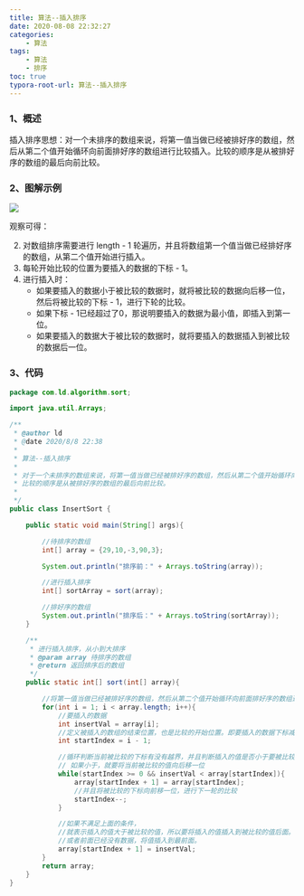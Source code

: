 ```yaml
---
title: 算法--插入排序
date: 2020-08-08 22:32:27
categories:
	- 算法
tags: 
	- 算法
	- 排序
toc: true
typora-root-url: 算法--插入排序
---
```




### 1、概述

插入排序思想：对一个未排序的数组来说，将第一值当做已经被排好序的数组，然后从第二个值开始循环向前面排好序的数组进行比较插入。比较的顺序是从被排好序的数组的最后向前比较。



### 2、图解示例

![](插入排序.jpg)

观察可得：

2. 对数组排序需要进行 length - 1 轮遍历，并且将数组第一个值当做已经排好序的数组，从第二个值开始进行插入。
3. 每轮开始比较的位置为要插入的数据的下标 - 1。
3. 进行插入时：
   * 如果要插入的数据小于被比较的数据时，就将被比较的数据向后移一位，然后将被比较的下标 - 1，进行下轮的比较。
   * 如果下标 - 1已经超过了0，那说明要插入的数据为最小值，即插入到第一位。
   * 如果要插入的数据大于被比较的数据时，就将要插入的数据插入到被比较的数据后一位。



### 3、代码

```java
package com.ld.algorithm.sort;

import java.util.Arrays;

/**
 * @author ld
 * @date 2020/8/8 22:38
 *
 * 算法--插入排序
 *
 * 对于一个未排序的数组来说，将第一值当做已经被排好序的数组，然后从第二个值开始循环向前面排好序的数组进行比较插入。
 * 比较的顺序是从被排好序的数组的最后向前比较。
 *
 */
public class InsertSort {

    public static void main(String[] args){

        //待排序的数组
        int[] array = {29,10,-3,90,3};

        System.out.println("排序前：" + Arrays.toString(array));

        //进行插入排序
        int[] sortArray = sort(array);

        //排好序的数组
        System.out.println("排序后：" + Arrays.toString(sortArray));
    }

    /**
     * 进行插入排序，从小到大排序
     * @param array 待排序的数组
     * @return 返回排序后的数组
     */
    public static int[] sort(int[] array){

        //将第一值当做已经被排好序的数组，然后从第二个值开始循环向前面排好序的数组进行插入
        for(int i = 1; i < array.length; i++){
            //要插入的数据
            int insertVal = array[i];
            //定义被插入的数组的结束位置，也是比较的开始位置。即要插入的数据下标减一
            int startIndex = i - 1;

            //循环判断当前被比较的下标有没有越界，并且判断插入的值是否小于要被比较的值，
            // 如果小于，就要将当前被比较的值向后移一位
            while(startIndex >= 0 && insertVal < array[startIndex]){
                array[startIndex + 1] = array[startIndex];
                //并且将被比较的下标向前移一位，进行下一轮的比较
                startIndex--;
            }

            //如果不满足上面的条件，
            //就表示插入的值大于被比较的值，所以要将插入的值插入到被比较的值后面。
            //或者前面已经没有数据，将值插入到最前面。
            array[startIndex + 1] = insertVal;
        }
        return array;
    }
}
```

